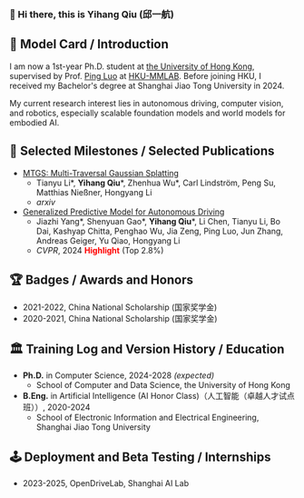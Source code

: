 ### 👋 Hi there, this is Yihang Qiu (邱一航) 

## 🔭 Model Card / Introduction

I am now a 1st-year Ph.D. student at [the University of Hong Kong](https://www.cds.hku.hk/), supervised by Prof. [Ping Luo](https://luoping.me/) at [HKU-MMLAB](https://mmlab.hk/). Before joining HKU, I received my Bachelor's degree at Shanghai Jiao Tong University in 2024.

My current research interest lies in 
autonomous driving, computer vision, and robotics, especially scalable foundation models and world models for embodied AI.

## 🌱 Selected Milestones / Selected Publications

- [MTGS: Multi-Traversal Gaussian Splatting](https://arxiv.org/abs/2503.12552)
  - Tianyu Li*, **Yihang Qiu***, Zhenhua Wu*, Carl Lindström, Peng Su, Matthias Nießner, Hongyang Li
  - *arxiv*
- [Generalized Predictive Model for Autonomous Driving](https://arxiv.org/abs/2403.09630)
  - Jiazhi Yang*, Shenyuan Gao*, **Yihang Qiu***, Li Chen, Tianyu Li, Bo Dai, Kashyap Chitta, Penghao Wu, Jia Zeng, Ping Luo, Jun Zhang, Andreas Geiger, Yu Qiao, Hongyang Li
  - *CVPR*, 2024 <b><font color="red">Highlight</font></b> (Top 2.8%)


## 🏆 Badges / Awards and Honors

- 2021-2022, China National Scholarship (国家奖学金)
- 2020-2021, China National Scholarship (国家奖学金)

## 🏛️ Training Log and Version History / Education

- **Ph.D.** in Computer Science, 2024-2028 _(expected)_
  - School of Computer and Data Science, the University of Hong Kong
- **B.Eng.** in Artificial Intelligence (AI Honor Class)（人工智能（卓越人才试点班））, 2020-2024
  - School of Electronic Information and Electrical Engineering, Shanghai Jiao Tong University

## 🕹️ Deployment and Beta Testing / Internships

- 2023-2025, OpenDriveLab, Shanghai AI Lab


<!--
**GihhArwtw/GihhArwtw** is a ✨ _special_ ✨ repository because its `README.md` (this file) appears on your GitHub profile.

Here are some ideas to get you started:

- 🔭 I’m currently working on ...
- 🌱 I’m currently learning ...
- 👯 I’m looking to collaborate on ...
- 🤔 I’m looking for help with ...
- 💬 Ask me about ...
- 📫 How to reach me: ...
- 😄 Pronouns: ...
- ⚡ Fun fact: ...
-->
